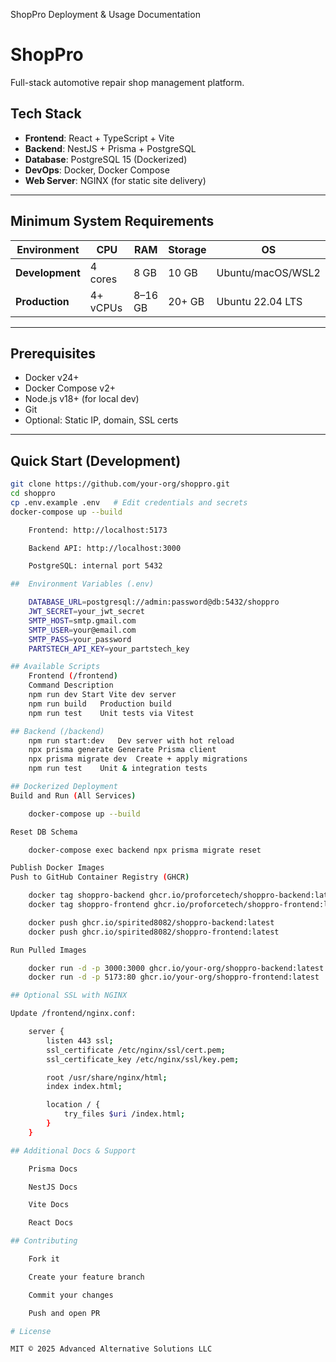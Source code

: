ShopPro Deployment & Usage Documentation
#  ShopPro

Full-stack automotive repair shop management platform.

## Tech Stack

- **Frontend**: React + TypeScript + Vite
- **Backend**: NestJS + Prisma + PostgreSQL
- **Database**: PostgreSQL 15 (Dockerized)
- **DevOps**: Docker, Docker Compose
- **Web Server**: NGINX (for static site delivery)

---

## Minimum System Requirements

| Environment      | CPU         | RAM     | Storage | OS                  |
|------------------|-------------|---------|---------|---------------------|
| **Development**  | 4 cores     | 8 GB    | 10 GB   | Ubuntu/macOS/WSL2   |
| **Production**   | 4+ vCPUs    | 8–16 GB | 20+ GB  | Ubuntu 22.04 LTS    |

---

## Prerequisites

- Docker v24+
- Docker Compose v2+
- Node.js v18+ (for local dev)
- Git
- Optional: Static IP, domain, SSL certs

---

## Quick Start (Development)

```bash
git clone https://github.com/your-org/shoppro.git
cd shoppro
cp .env.example .env   # Edit credentials and secrets
docker-compose up --build

    Frontend: http://localhost:5173

    Backend API: http://localhost:3000

    PostgreSQL: internal port 5432

##  Environment Variables (.env)

	DATABASE_URL=postgresql://admin:password@db:5432/shoppro
	JWT_SECRET=your_jwt_secret
	SMTP_HOST=smtp.gmail.com
	SMTP_USER=your@email.com
	SMTP_PASS=your_password
	PARTSTECH_API_KEY=your_partstech_key

## Available Scripts
	Frontend (/frontend)
	Command	Description
	npm run dev	Start Vite dev server
	npm run build	Production build
	npm run test	Unit tests via Vitest

## Backend (/backend)
	npm run start:dev	Dev server with hot reload
	npx prisma generate	Generate Prisma client
	npx prisma migrate dev	Create + apply migrations
	npm run test	Unit & integration tests

## Dockerized Deployment
Build and Run (All Services)

	docker-compose up --build

Reset DB Schema

	docker-compose exec backend npx prisma migrate reset

Publish Docker Images
Push to GitHub Container Registry (GHCR)

	docker tag shoppro-backend ghcr.io/proforcetech/shoppro-backend:latest
	docker tag shoppro-frontend ghcr.io/proforcetech/shoppro-frontend:latest

	docker push ghcr.io/spirited8082/shoppro-backend:latest
	docker push ghcr.io/spirited8082/shoppro-frontend:latest

Run Pulled Images

	docker run -d -p 3000:3000 ghcr.io/your-org/shoppro-backend:latest
	docker run -d -p 5173:80 ghcr.io/your-org/shoppro-frontend:latest

## Optional SSL with NGINX

Update /frontend/nginx.conf:

	server {
	    listen 443 ssl;
	    ssl_certificate /etc/nginx/ssl/cert.pem;
	    ssl_certificate_key /etc/nginx/ssl/key.pem;

	    root /usr/share/nginx/html;
	    index index.html;

	    location / {
	        try_files $uri /index.html;
	    }
	}

## Additional Docs & Support

    Prisma Docs

    NestJS Docs

    Vite Docs

    React Docs

## Contributing

    Fork it

    Create your feature branch

    Commit your changes

    Push and open PR

# License

MIT © 2025 Advanced Alternative Solutions LLC
